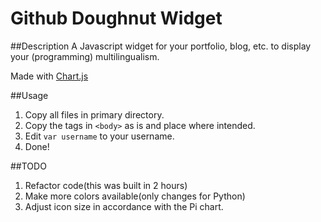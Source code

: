 Github Doughnut Widget
===
##Description
A Javascript widget for your portfolio, blog, etc. to display your (programming) multilingualism.

Made with [Chart.js](https://github.com/nnnick/Chart.js)

##Usage
1. Copy all files in primary directory.
2. Copy the tags in `<body>` as is and place where intended.
3. Edit `var username` to your username.
4. Done!

##TODO
1. Refactor code(this was built in 2 hours)
2. Make more colors available(only changes for Python)
3. Adjust icon size in accordance with the Pi chart.

